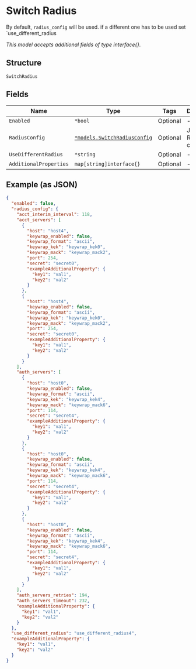 
# Switch Radius

By default, `radius_config` will be used. if a different one has to be used set `use_different_radius

*This model accepts additional fields of type interface{}.*

## Structure

`SwitchRadius`

## Fields

| Name | Type | Tags | Description |
|  --- | --- | --- | --- |
| `Enabled` | `*bool` | Optional | - |
| `RadiusConfig` | [`*models.SwitchRadiusConfig`](../../doc/models/switch-radius-config.md) | Optional | Junos Radius config |
| `UseDifferentRadius` | `*string` | Optional | - |
| `AdditionalProperties` | `map[string]interface{}` | Optional | - |

## Example (as JSON)

```json
{
  "enabled": false,
  "radius_config": {
    "acct_interim_interval": 118,
    "acct_servers": [
      {
        "host": "host4",
        "keywrap_enabled": false,
        "keywrap_format": "ascii",
        "keywrap_kek": "keywrap_kek0",
        "keywrap_mack": "keywrap_mack2",
        "port": 254,
        "secret": "secret0",
        "exampleAdditionalProperty": {
          "key1": "val1",
          "key2": "val2"
        }
      },
      {
        "host": "host4",
        "keywrap_enabled": false,
        "keywrap_format": "ascii",
        "keywrap_kek": "keywrap_kek0",
        "keywrap_mack": "keywrap_mack2",
        "port": 254,
        "secret": "secret0",
        "exampleAdditionalProperty": {
          "key1": "val1",
          "key2": "val2"
        }
      }
    ],
    "auth_servers": [
      {
        "host": "host0",
        "keywrap_enabled": false,
        "keywrap_format": "ascii",
        "keywrap_kek": "keywrap_kek4",
        "keywrap_mack": "keywrap_mack6",
        "port": 114,
        "secret": "secret4",
        "exampleAdditionalProperty": {
          "key1": "val1",
          "key2": "val2"
        }
      },
      {
        "host": "host0",
        "keywrap_enabled": false,
        "keywrap_format": "ascii",
        "keywrap_kek": "keywrap_kek4",
        "keywrap_mack": "keywrap_mack6",
        "port": 114,
        "secret": "secret4",
        "exampleAdditionalProperty": {
          "key1": "val1",
          "key2": "val2"
        }
      },
      {
        "host": "host0",
        "keywrap_enabled": false,
        "keywrap_format": "ascii",
        "keywrap_kek": "keywrap_kek4",
        "keywrap_mack": "keywrap_mack6",
        "port": 114,
        "secret": "secret4",
        "exampleAdditionalProperty": {
          "key1": "val1",
          "key2": "val2"
        }
      }
    ],
    "auth_servers_retries": 194,
    "auth_servers_timeout": 232,
    "exampleAdditionalProperty": {
      "key1": "val1",
      "key2": "val2"
    }
  },
  "use_different_radius": "use_different_radius4",
  "exampleAdditionalProperty": {
    "key1": "val1",
    "key2": "val2"
  }
}
```

